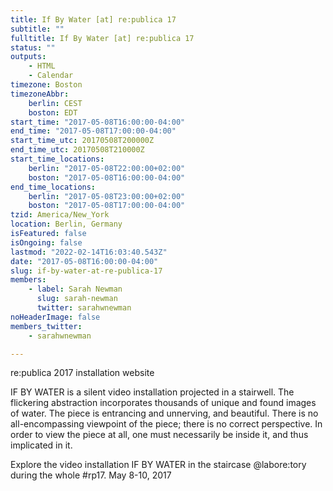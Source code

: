 ```yaml
---
title: If By Water [at] re:publica 17
subtitle: ""
fulltitle: If By Water [at] re:publica 17
status: ""
outputs:
    - HTML
    - Calendar
timezone: Boston
timezoneAbbr:
    berlin: CEST
    boston: EDT
start_time: "2017-05-08T16:00:00-04:00"
end_time: "2017-05-08T17:00:00-04:00"
start_time_utc: 20170508T200000Z
end_time_utc: 20170508T210000Z
start_time_locations:
    berlin: "2017-05-08T22:00:00+02:00"
    boston: "2017-05-08T16:00:00-04:00"
end_time_locations:
    berlin: "2017-05-08T23:00:00+02:00"
    boston: "2017-05-08T17:00:00-04:00"
tzid: America/New_York
location: Berlin, Germany
isFeatured: false
isOngoing: false
lastmod: "2022-02-14T16:03:40.543Z"
date: "2017-05-08T16:00:00-04:00"
slug: if-by-water-at-re-publica-17
members:
    - label: Sarah Newman
      slug: sarah-newman
      twitter: sarahwnewman
noHeaderImage: false
members_twitter:
    - sarahwnewman

---
```

re:publica 2017 installation website


IF BY WATER is a silent video installation projected in a stairwell. The flickering abstraction incorporates thousands of unique and found images of water. The piece is entrancing and unnerving, and beautiful. There is no all-encompassing viewpoint of the piece; there is no correct perspective. In order to view the piece at all, one must necessarily be inside it, and thus implicated in it. 

Explore the video installation IF BY WATER in the staircase @labore:tory during the whole #rp17. May 8-10, 2017